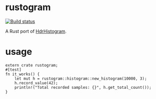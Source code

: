 # rustogram

[![Build status](https://travis-ci.org/epickrram/rustogram.svg?branch=master)](https://travis-ci.org/epickrram/rustogram)

A Rust port of [HdrHistogram](https://github.com/HdrHistogram/HdrHistogram).


# usage

	extern crate rustogram;
	#[test]
	fn it_works() {
    	let mut h = rustogram::histogram::new_histogram(10000, 3);
    	h.record_value(42);
    	println!("Total recorded samples: {}", h.get_total_count());
	}
	